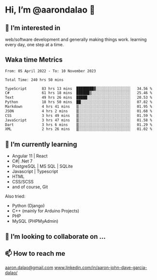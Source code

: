 # __Hi, I’m @aarondalao__ 👋 
## 👀 I’m interested in 
web/software development and generally making things work.
learning every day, one step at a time. 

## Waka time Metrics
<!--START_SECTION:waka-->

```txt
From: 05 April 2022 - To: 10 November 2023

Total Time: 240 hrs 50 mins

TypeScript       83 hrs 13 mins  ████████▓░░░░░░░░░░░░░░░░   34.56 %
C#               61 hrs 18 mins  ██████▒░░░░░░░░░░░░░░░░░░   25.46 %
Text             49 hrs 26 mins  █████░░░░░░░░░░░░░░░░░░░░   20.53 %
Python           18 hrs 50 mins  ██░░░░░░░░░░░░░░░░░░░░░░░   07.82 %
Markdown         4 hrs 41 mins   ▒░░░░░░░░░░░░░░░░░░░░░░░░   01.95 %
JSON             4 hrs 2 mins    ▒░░░░░░░░░░░░░░░░░░░░░░░░   01.68 %
CSS              3 hrs 49 mins   ▒░░░░░░░░░░░░░░░░░░░░░░░░   01.59 %
JavaScript       3 hrs 47 mins   ▒░░░░░░░░░░░░░░░░░░░░░░░░   01.58 %
Dart             3 hrs 6 mins    ▒░░░░░░░░░░░░░░░░░░░░░░░░   01.29 %
XML              2 hrs 26 mins   ▒░░░░░░░░░░░░░░░░░░░░░░░░   01.02 %
```

<!--END_SECTION:waka-->

## 🌱 I’m currently learning 

- Angular 11 | React 
- C#| .Net 7
- PostgreSQL | MS SQL | SQLite
- Javascript | Typescript
- HTML 
- CSS/SCSS
- and of course, Git 


Also tried:
- Python (Django)
- C++ (mainly for Arduino Projects)
- PHP
- MySQL (PHPMyAdmin)


## 💞️ I’m looking to collaborate on ...

## 📫 How to reach me 
aaron.dalao@gmail.com
www.linkedin.com/in/aaron-john-dave-garcia-dalao/

<!---
aarondalao/aarondalao is a ✨ special ✨ repository because its `README.md` (this file) appears on your GitHub profile.
You can click the Preview link to take a look at your changes.
--->
